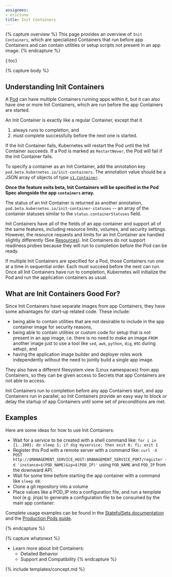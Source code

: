 ```yaml
---
assignees:
- erictune
title: Init Containers
---
```


{% capture overview %}
This page provides an overview of `Init Containers`, which are specialized
Containers that run before app Containers and can contain utilities or setup
scripts not present in an app image.
{% endcapture %}

{:toc}

{% capture body %}
## Understanding Init Containers

A [Pod](/docs/user-guide/pods) can have multiple Containers running apps within
it, but it can also have one or more Init Containers, which are run before the
app Containers are started.

An Init Container is exactly like a regular Container, except that it
1. always runs to completion, and
2. must complete successfully before the next one is started.

If the Init Container fails, Kubernetes will restart the Pod until the Init
Container succeeds. If a Pod is marked as `RestartNever`, the Pod will fail if
the Init Container fails.

To specify a container as an Init Container, add the annotation key
`pod.beta.kubernetes.io/init-containers`.  The annotation value should be a
JSON array of objects of type
[`v1.Container`](http://kubernetes.io/docs/api-reference/v1/definitions/#_v1_container).

**Once the feature exits beta, Init Containers will be specified in the Pod
Spec alongside the app `containers` array.**

The status of an Init Container is returned as another annotation,
`pod.beta.kubernetes.io/init-container-statuses` -- an array of the
container statuses similar to the `status.containerStatuses` field.

Init Containers have all of the fields of an app container and support all of
the same features, including resource limits, volumes, and security settings.
However, the resource requests and limits for an Init Container are handled
slightly differently (See [Resources](#resources)).  Init Containers do not
support readiness probes because they will run to completion before the Pod
can be ready.

If multiple Init Containers are specified for a Pod, those Containers run one at
a time in sequential order. Each must succeed before the next can run. Once all
Init Containers have run to completion, Kubernetes will initialize the Pod and run
the application containers as usual.

## What are Init Containers Good For?

Since Init Containers have separate images from app Containers, they
have some advantages for start-up related code. These include:

* being able to contain utilities that are not desirable to include in the app
  container image for security reasons,
* being able to contain utilities or custom code for setup that is not present in an app
  image, i.e. there is no need to make an image `FROM` another image just to use a tool like
  `sed`, `awk`, `python`, `dig`, etc during setup), and
* having the application image builder and deployer roles work independently without
  the need to jointly build a single app image.

They also have a different filesystem view (Linux namespaces) from app
Containers, so they can be given access to Secrets that app Containers are not
able to access.

Init Containers run to completion before any app Containers start, and app
Containers run in parallel, so Init Containers provide an easy way to block or
delay the startup of app Containers until some set of preconditions are met.

## Examples
Here are some ideas for how to use Init Containers:
- Wait for a service to be created with a shell command like:
  `for i in {1..100}; do sleep 1; if dig myservice; then exit 0; fi; exit 1`
- Register this Pod with a remote server with a command like:
  `curl -X POST http://$MANAGEMENT_SERVICE_HOST:$MANAGEMENT_SERVICE_PORT/register -d 'instance=$(POD_NAME)&ip=$(POD_IP)'`
  using `POD_NAME` and `POD_IP` from the downward API.
- Wait for some time before starting the app container with a command like `sleep 60`.
- Clone a git repository into a volume
- Place values like a POD_IP into a configuration file, and run a template tool (e.g. jinja)
  to generate a configuration file to be consumed by the main app contianer.

Complete usage examples can be found in the [StatefulSets documentation](/docs/concepts/abstractions/controllers/statefulsets/)
and the [Production Pods guide](/docs/user-guide/production-pods.md#handling-initialization).

{% endcapture %}

{% capture whatsnext %}
* Learn more about Init Containers:
  * Detailed Behavior
  * Support and Compatibility
{% endcapture %}

{% include templates/concept.md %}